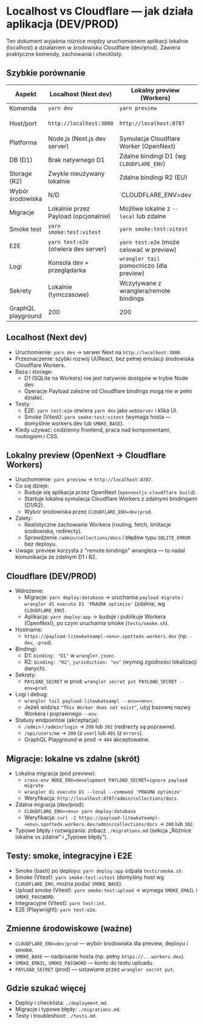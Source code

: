 # Localhost vs Cloudflare — jak działa aplikacja (DEV/PROD)

Ten dokument wyjaśnia różnice między uruchomieniem aplikacji lokalnie (localhost) a działaniem w środowisku Cloudflare (dev/prod). Zawiera praktyczne komendy, zachowania i checklisty.

## Szybkie porównanie

| Aspekt | Localhost (Next dev) | Lokalny preview (Workers) | Cloudflare (DEV/PROD) |
|---|---|---|---|
| Komenda | `yarn dev` | `yarn preview` | `yarn deploy:app` |
| Host/port | `http://localhost:3000` | `http://localhost:8787` | `https://payload-litewkateampl-<env>.spottedx.workers.dev` |
| Platforma | Node.js (Next.js dev server) | Symulacja Cloudflare Worker (OpenNext) | Cloudflare Workers (produkcyjnie) |
| DB (D1) | Brak natywnego D1 | Zdalne bindingi D1 (wg `CLOUDFLARE_ENV`) | Zdalne D1 z bindingiem `D1` |
| Storage (R2) | Zwykle nieużywany lokalnie | Zdalne bindingi R2 (EU) | R2 (binding `R2`, jurysdykcja EU) |
| Wybór środowiska | N/D | `CLOUDFLARE_ENV=dev|prod` | `CLOUDFLARE_ENV=dev|prod` |
| Migracje | Lokalnie przez Payload (opcjonalnie) | Możliwe lokalne z `--local` lub zdalne | Zdalne: `yarn deploy:database` |
| Smoke test | `yarn smoke:test:vitest` | `yarn smoke:test:vitest` | Auto po deploy: `yarn smoke:test` |
| E2E | `yarn test:e2e` (otwiera dev server) | `yarn test:e2e` (może celować w preview) | `yarn test:e2e` (cel na host prod/dev) |
| Logi | Konsola dev + przeglądarka | `wrangler tail` pomocniczo (dla preview) | `wrangler tail payload-litewkateampl --env=<env>` |
| Sekrety | Lokalnie (tymczasowe) | Wczytywane z wranglera/remote bindings | `wrangler secret put PAYLOAD_SECRET` |
| GraphQL playground | 200 | 200 | 200 lub 404 (akceptowalne w prod) |

## Localhost (Next dev)

- Uruchomienie: `yarn dev` → serwer Next na `http://localhost:3000`.
- Przeznaczenie: szybki rozwój UI/React, bez pełnej emulacji środowiska Cloudflare Workers.
- Baza i storage:
  - D1 (SQLite na Workers) nie jest natywnie dostępne w trybie Node dev.
  - Operacje Payload zależne od Cloudflare bindings mogą nie w pełni działać.
- Testy:
  - E2E: `yarn test:e2e` otwiera `yarn dev` jako `webServer` i klika UI.
  - Smoke (Vitest): `yarn smoke:test:vitest` (wymaga hosta — domyślnie workers.dev lub `SMOKE_BASE`).
- Kiedy używać: codzienny frontend, praca nad komponentami, routingiem i CSS.

## Lokalny preview (OpenNext → Cloudflare Workers)

- Uruchomienie: `yarn preview` → `http://localhost:8787`.
- Co się dzieje:
  - Buduje się aplikacja przez OpenNext (`opennextjs-cloudflare build`).
  - Startuje lokalna symulacja Cloudflare Workers z zdalnymi bindingami (D1/R2).
  - Wybór środowiska przez `CLOUDFLARE_ENV=dev|prod`.
- Zalety:
  - Realistyczne zachowanie Workera (routing, fetch, limitacje środowiska, redirecty).
  - Sprawdzenie `/admin/collections/docs` i błędów typu `SQLITE_ERROR` bez deployu.
- Uwaga: preview korzysta z "remote bindings" wranglera — to nadal komunikacja ze zdalnym D1 i R2.

## Cloudflare (DEV/PROD)

- Wdrożenie:
  - Migracje: `yarn deploy:database` → uruchamia `payload migrate` i `wrangler d1 execute D1 'PRAGMA optimize'` (zdalnie, wg `CLOUDFLARE_ENV`).
  - Aplikacja: `yarn deploy:app` → buduje i publikuje Workera (OpenNext), po czym uruchamia smoke (`tests/smoke.sh`).
- Hostname:
  - `https://payload-litewkateampl-<env>.spottedx.workers.dev` (np. `-dev`, `-prod`).
- Bindingi:
  - D1: `binding: "D1"` w `wrangler.jsonc`.
  - R2: `binding: "R2"`, `jurisdiction: "eu"` (wymóg zgodności lokalizacji danych).
- Sekrety:
  - `PAYLOAD_SECRET` w prod: `wrangler secret put PAYLOAD_SECRET --env=prod`.
- Logi i debug:
  - `wrangler tail payload-litewkateampl --env=<env>`.
  - Jeżeli widzisz `"This Worker does not exist"`, użyj bazowej nazwy Workera i poprawnego `--env`.
- Statusy endpointów (akceptacja):
  - `/admin` i `/admin/login` → `200` lub `302` (redirecty są poprawne).
  - `/api/users/me` → `200` (z `user`) lub `401` (z `errors`).
  - GraphQL Playground w prod → `404` akceptowalne.

## Migracje: lokalne vs zdalne (skrót)

- Lokalna migracja (pod preview):
  - `cross-env NODE_ENV=development PAYLOAD_SECRET=ignore payload migrate`
  - `wrangler d1 execute D1 --local --command 'PRAGMA optimize'`
  - Weryfikacja: `http://localhost:8787/admin/collections/docs`.
- Zdalna migracja (dev/prod):
  - `CLOUDFLARE_ENV=<env> yarn deploy:database`
  - Weryfikacja: `curl -I https://payload-litewkateampl-<env>.spottedx.workers.dev/admin/collections/docs` → `200` lub `302`.
- Typowe błędy i rozwiązania: zobacz `./migrations.md` (sekcja „Różnice lokalne vs zdalne” i „Typowe błędy”).

## Testy: smoke, integracyjne i E2E

- Smoke (bash) po deployu: `yarn deploy:app` odpala `tests/smoke.sh`.
- Smoke (Vitest): `yarn smoke:test:vitest` (domyślny host wg `CLOUDFLARE_ENV`, można podać `SMOKE_BASE`).
- Upload smoke (Vitest): `yarn smoke:test:upload` → wymaga `SMOKE_EMAIL` i `SMOKE_PASSWORD`.
- Integracyjne (Vitest): `yarn test:int`.
- E2E (Playwright): `yarn test:e2e`.

## Zmienne środowiskowe (ważne)

- `CLOUDFLARE_ENV=dev|prod` — wybór środowiska dla preview, deployu i smoke.
- `SMOKE_BASE` — nadpisanie hosta (np. pełny `https://...workers.dev`).
- `SMOKE_EMAIL`, `SMOKE_PASSWORD` — konto do testu uploadu.
- `PAYLOAD_SECRET` (prod) — ustawiane przez `wrangler secret put`.

## Gdzie szukać więcej

- Deploy i checklista: `./deployment.md`.
- Migracje i typowe błędy: `./migrations.md`.
- Testy i troubleshoot: `./tests.md`.